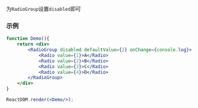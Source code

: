 为`RadioGroup`设置`disabled`即可

### 示例

<!--start-code-->

```jsx
function Demo(){
    return <div>
        <RadioGroup disabled defaultValue={2} onChange={console.log}>
            <Radio value={1}>A</Radio>
            <Radio value={2}>B</Radio>
            <Radio value={3}>C</Radio>
            <Radio value={4}>D</Radio>
        </RadioGroup>
    </div>
}

ReactDOM.render(<Demo/>);
```

<!--end-code-->
